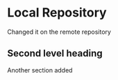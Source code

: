# Local Repository
Changed it on the remote repository

## Second level heading
Another section added

